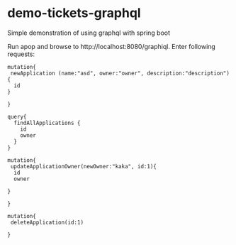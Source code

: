 # demo-tickets-graphql
Simple demonstration of using graphql with spring boot

Run apop and browse to http://localhost:8080/graphiql.
Enter following requests:


```
mutation{
 newApplication (name:"asd", owner:"owner", description:"description"){
  id
}
  
}
```

```
query{
  findAllApplications {
    id
    owner
  }
}
```

```
mutation{
 updateApplicationOwner(newOwner:"kaka", id:1){
  id
  owner
  
}
  
}
```

```
mutation{
 deleteApplication(id:1)
  
}
```


